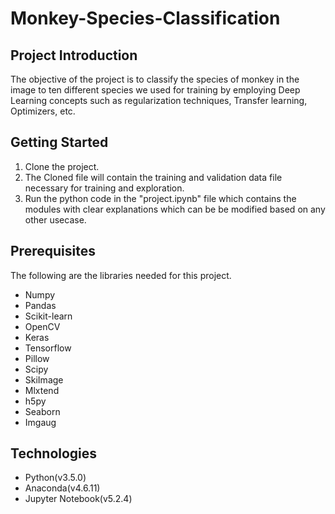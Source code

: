 # Monkey-Species-Classification

## Project Introduction
The objective of the project is to classify the species of monkey in the image to ten different species we used for training by employing Deep Learning concepts such as regularization techniques, Transfer learning, Optimizers, etc.

## Getting Started

1) Clone the project.
2) The Cloned file will contain the training and validation data file necessary for training and exploration.
3) Run the python code in the "project.ipynb" file which contains the modules with clear explanations which can be be modified based on any other usecase.

## Prerequisites

The following are the libraries needed for this project.

* Numpy
* Pandas
* Scikit-learn
* OpenCV
* Keras
* Tensorflow
* Pillow
* Scipy
* SkiImage
* Mlxtend
* h5py
* Seaborn
* Imgaug


## Technologies 

* Python(v3.5.0)
* Anaconda(v4.6.11)
* Jupyter Notebook(v5.2.4)

